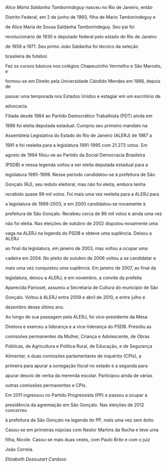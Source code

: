 

*Alice Maria Saldanha Tamborindeguy* nasceu no Rio de Janeiro, então

Distrito Federal, em 2 de junho de 1960, filha de Mario Tamborindeguy e

de Alice Maria de Sousa Saldanha Tamborindeguy. Seu pai foi

revolucionário de 1930 e deputado federal pelo estado do Rio de Janeiro

de 1959 a 1971. Seu primo João Saldanha foi técnico da seleção

brasileira de futebol.



Fez os cursos básicos nos colégios Chapeuzinho Vermelho e São Marcelo, e

formou-se em Direito pela Universidade Cândido Mendes em 1986, depois de

passar uma temporada nos Estados Unidos e estagiar em um escritório de

advocacia.



Filiada desde 1984 ao Partido Democrático Trabalhista (PDT) ainda em

1986 foi eleita deputada estadual. Cumpriu seu primeiro mandato na

Assembleia Legislativa do Estado do Rio de Janeiro (ALERJ) de 1987 a

1991 e foi reeleita para a legislatura 1991-1995 com 21.273 votos. Em

agosto de 1994 filiou-se ao Partido da Social Democracia Brasileira

(PSDB) e nessa legenda voltou a ser eleita deputada estadual para a

legislatura 1995-1999. Nesse período candidatou-se à prefeitura de São

Gonçalo (RJ), seu reduto eleitoral, mas não foi eleita, embora tenha

recebido quase 99 mil votos. Foi mais uma vez reeleita para a ALERJ para

a legislatura de 1999-2003, e em 2000 candidatou-se novamente à

prefeitura de São Gonçalo. Recebeu cerca de 86 mil votos e ainda uma vez

não foi eleita. Nas eleições de outubro de 2002 disputou novamente uma

vaga na ALERJ na legenda do PSDB e obteve uma suplência. Deixou a ALERJ

ao final da legislatura, em janeiro de 2003, mas voltou a ocupar uma

cadeira em 2004. No pleito de outubro de 2006 voltou a se candidatar e

mais uma vez conquistou uma suplência. Em janeiro de 2007, ao final da

legislatura, deixou a ALERJ, e em novembro, a convite da prefeita

Aparecida Panisset, assumiu a Secretaria de Cultura do município de São

Gonçalo. Voltou à ALERJ entre 2009 e abril de 2010, e entre julho e

dezembro desse último ano.



Ao longo de sua passagem pela ALERJ, foi vice-presidente da Mesa

Diretora e exerceu a liderança e a vice-liderança do PSDB. Presidiu as

comissões permanentes da Mulher, Criança e Adolescente, de Obras

Públicas, de Agricultura e Política Rural, de Educação, e de Segurança

Alimentar, e duas comissões parlamentares de inquérito (CPIs), a

primeira para apurar a sonegação fiscal no estado e a segunda para

apurar desvio de verba da merenda escolar. Participou ainda de várias

outras comissões permanentes e CPIs.



Em 2011 ingressou no Partido Progressista (PP) e passou a ocupar a

presidência da agremiação em São Gonçalo. Nas eleições de 2012 concorreu

à prefeitura de São Gonçalo na legenda do PP, mais uma vez sem êxito.



Casou-se em primeiras núpcias com Nestor Martins da Rocha e teve uma

filha, Nicole. Casou-se mais duas vezes, com Paulo Brito e com o juiz

João Correia.



*Elizabeth Dezouzart Cardoso*



